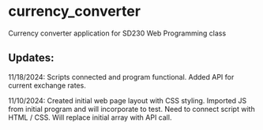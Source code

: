 # currency_converter
Currency converter application for SD230 Web Programming class

## Updates:
11/18/2024: Scripts connected and program functional.
            Added API for current exchange rates.

11/10/2024: Created initial web page layout with CSS styling. 
            Imported JS from initial program and will incorporate to test. 
            Need to connect script with HTML / CSS.
            Will replace initial array with API call.